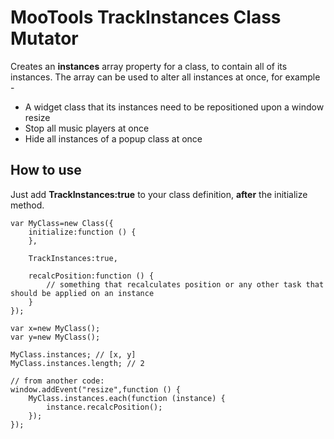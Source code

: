 MooTools TrackInstances Class Mutator
=====================================

Creates an **instances** array property for a class, to contain all of its instances. The array can be used to alter all instances at once, for example -

* A widget class that its instances need to be repositioned upon a window resize
* Stop all music players at once
* Hide all instances of a popup class at once

How to use
----------

Just add **TrackInstances:true** to your class definition, **after** the initialize method.


	var MyClass=new Class({
		initialize:function () {
		},

		TrackInstances:true,

		recalcPosition:function () {
			// something that recalculates position or any other task that should be applied on an instance
		}
	});

	var x=new MyClass();
	var y=new MyClass();

	MyClass.instances; // [x, y]
	MyClass.instances.length; // 2

	// from another code:
	window.addEvent("resize",function () {
		MyClass.instances.each(function (instance) {
			instance.recalcPosition();
		});
	});